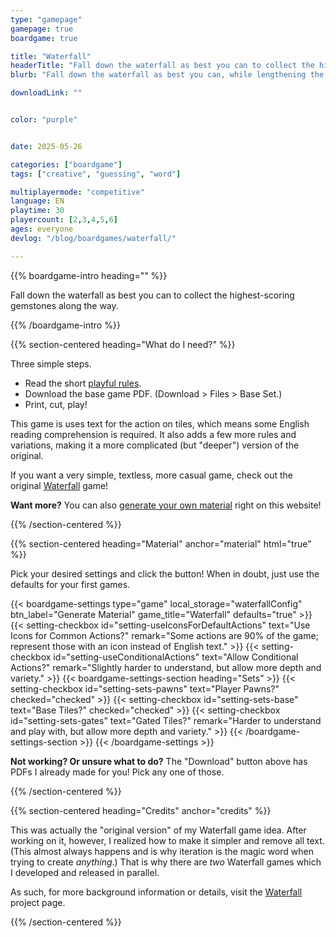```yaml
---
type: "gamepage"
gamepage: true
boardgame: true

title: "Waterfall"
headerTitle: "Fall down the waterfall as best you can to collect the highest-scoring gemstones along the way."
blurb: "Fall down the waterfall as best you can, while lengthening the waterfall as you play, to collect the highest-scoring gemstones along the way."

downloadLink: ""


color: "purple"


date: 2025-05-26

categories: ["boardgame"]
tags: ["creative", "guessing", "word"]

multiplayermode: "competitive"
language: EN
playtime: 30
playercount: [2,3,4,5,6]
ages: everyone
devlog: "/blog/boardgames/waterfall/"

---
```


{{% boardgame-intro heading="" %}}

Fall down the waterfall as best you can to collect the highest-scoring gemstones along the way.

{{% /boardgame-intro %}}

{{% section-centered heading="What do I need?" %}}

Three simple steps.
* Read the short [playful rules](rules).
* Download the base game PDF. (Download > Files > Base Set.)
* Print, cut, play!

This game is uses text for the action on tiles, which means some English reading comprehension is required. It also adds a few more rules and variations, making it a more complicated (but "deeper") version of the original.

If you want a very simple, textless, more casual game, check out the original [Waterfall](/waterfall/) game!  

**Want more?** You can also [generate your own material](#material) right on this website!

{{% /section-centered %}}

{{% section-centered heading="Material" anchor="material" html="true" %}}

<p>Pick your desired settings and click the button! When in doubt, just use the defaults for your first games.</p>

{{< boardgame-settings type="game" local_storage="waterfallConfig" btn_label="Generate Material" game_title="Waterfall" defaults="true" >}}
  {{< setting-checkbox id="setting-useIconsForDefaultActions" text="Use Icons for Common Actions?" remark="Some actions are 90% of the game; represent those with an icon instead of English text." >}}
  {{< setting-checkbox id="setting-useConditionalActions" text="Allow Conditional Actions?" remark="Slightly harder to understand, but allow more depth and variety." >}}
  {{< boardgame-settings-section heading="Sets" >}}
    {{< setting-checkbox id="setting-sets-pawns" text="Player Pawns?" checked="checked" >}}
    {{< setting-checkbox id="setting-sets-base" text="Base Tiles?" checked="checked" >}}
    {{< setting-checkbox id="setting-sets-gates" text="Gated Tiles?" remark="Harder to understand and play with, but allow more depth and variety." >}}
  {{< /boardgame-settings-section >}}
{{< /boardgame-settings >}}

<p class="settings-remark"><strong>Not working? Or unsure what to do?</strong> The "Download" button above has PDFs I already made for you! Pick any one of those.</p>

{{% /section-centered %}}

{{% section-centered heading="Credits" anchor="credits" %}}

This was actually the "original version" of my Waterfall game idea. After working on it, however, I realized how to make it simpler and remove all text. (This almost always happens and is why iteration is the magic word when trying to create _anything_.) That is why there are _two_ Waterfall games which I developed and released in parallel.

As such, for more background information or details, visit the [Waterfall](/waterfall/) project page.

{{% /section-centered %}}